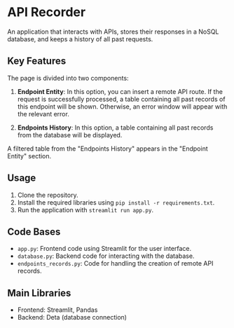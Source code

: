 # API Recorder

An application that interacts with APIs, stores their responses in a NoSQL database, and keeps a history of all past requests.

## Key Features

The page is divided into two components:

1. **Endpoint Entity**:
   In this option, you can insert a remote API route. If the request is successfully processed, a table containing all past records of this endpoint will be shown. Otherwise, an error window will appear with the relevant error.

2. **Endpoints History**:
   In this option, a table containing all past records from the database will be displayed.

A filtered table from the "Endpoints History" appears in the "Endpoint Entity" section.

## Usage

1. Clone the repository.
2. Install the required libraries using `pip install -r requirements.txt`.
3. Run the application with `streamlit run app.py`.

## Code Bases

- `app.py`: Frontend code using Streamlit for the user interface.
- `database.py`: Backend code for interacting with the database.
- `endpoints_records.py`: Code for handling the creation of remote API records.

## Main Libraries

- Frontend: Streamlit, Pandas
- Backend: Deta (database connection)